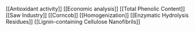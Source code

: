 [[Antioxidant activity]]
[[Economic analysis]]
[[Total Phenolic Content]]
[[Saw Industry]]
[[Corncob]]
[[Homogenization]]
[[Enzymatic Hydrolysis Residues]]
[[Lignin-containing Cellulose Nanofibrils]]
